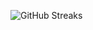 ![GitHub Streaks](https://github-streaks-mqc9.onrender.com/streak/happilli/image?theme=midnight&cache_bust=1743645437&lang=ja)
